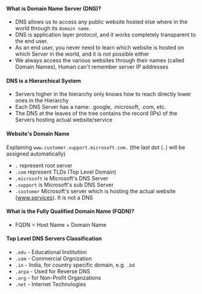#### What is Domain Name Server (DNS)?
- DNS allows us to access any public website hosted else where in the world through its `domain name`.
- DNS is application layer protocol, and it works completely transparent to the end user.
- As an end user, you never need to learn which website is hosted on which Server in the world, and it is not possible either
- We always access the various websites through their names (called Domain Names), Human can't remember server IP addresses


#### DNS is a Hierarchical System

- Servers higher in the hierarchy only knows how to reach directly lower ones in the Hierarchy
- Each DNS Server has a name: .google, .microsoft, .com, etc.
- The DNS at the leaves of the tree contains the record (IPs) of the Servers hosting actual website/service

#### Website's Domain Name
Explaining `www.customer.support.microsoft.com.` (the last dot (`.`) will be assigned automatically)

- `.` represent root server
- `.com` represent TLDs  (Top Level Domain)
- `.microsoft` is Microsoft's DNS Server
- `.support` is Microsoft's sub DNS Server
- `.customer` Microsoft's server which is hosting the actual website (www.services). It is not a DNS

#### What is the Fully Qualified Domain Name (FQDN)?

- FQDN = Host Name + Domain Name

#### Top Level DNS Servers Classification

- `.edu` - Educational Institution
- `.com` - Commercial Orgnization
- `.in` - India, for country specific domain, e.g. `.bd`
- `.arpa` - Used for Reverse DNS
- `.org` - for Non-Profit Organzations
- `.net` - Internet Technologies